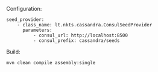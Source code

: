 Configuration:

    seed_provider:
        - class_name: lt.nkts.cassandra.ConsulSeedProvider
          parameters:
              - consul_url: http://localhost:8500
              - consul_prefix: cassandra/seeds

Build:

    mvn clean compile assembly:single
